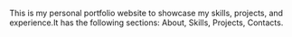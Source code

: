 This is my personal portfolio website to showcase my skills, projects, and experience.It has the following sections: About, Skills, Projects, Contacts.